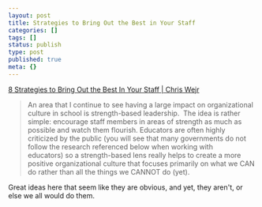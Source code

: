 ```yaml
---
layout: post
title: Strategies to Bring Out the Best in Your Staff
categories: []
tags: []
status: publish
type: post
published: true
meta: {}
---
```


[8 Strategies to Bring Out the Best In Your Staff | Chris Wejr](http://connectedprincipals.com/archives/12100)


>An area that I continue to see having a large impact on organizational culture in school is strength-based leadership.  The idea is rather simple: encourage staff members in areas of strength as much as possible and watch them flourish. Educators are often highly criticized by the public (you will see that many governments do not follow the research referenced below when working with educators) so a strength-based lens really helps to create a more positive organizational culture that focuses primarily on what we CAN do rather than all the things we CANNOT do (yet).



Great ideas here that seem like they are obvious, and yet, they aren't, or else we all would do them.
